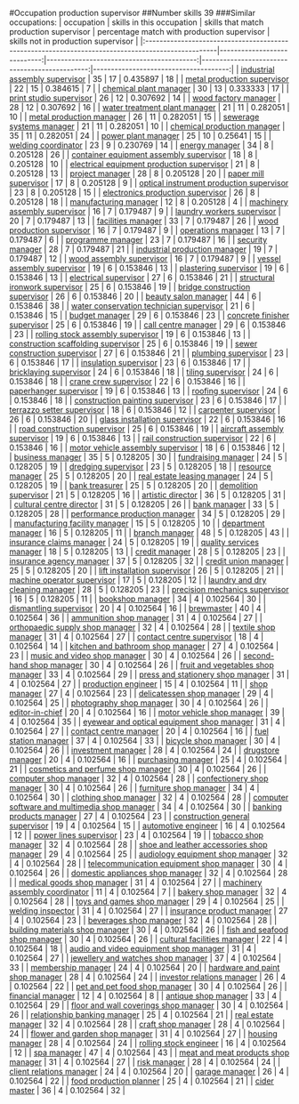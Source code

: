#Occupation production supervisor
##Number skills 39
###Similar occupations:
| occupation                                                                                        |   skills in this occupation |   skills that match production supervisor |   percentage match with production supervisor |   skills not in production supervisor |
|:--------------------------------------------------------------------------------------------------|----------------------------:|------------------------------------------:|----------------------------------------------:|--------------------------------------:|
| [industrial assembly supervisor](industrial_assembly_supervisor.md)                               |                          35 |                                        17 |                                      0.435897 |                                    18 |
| [metal production supervisor](metal_production_supervisor.md)                                     |                          22 |                                        15 |                                      0.384615 |                                     7 |
| [chemical plant manager](chemical_plant_manager.md)                                               |                          30 |                                        13 |                                      0.333333 |                                    17 |
| [print studio supervisor](print_studio_supervisor.md)                                             |                          26 |                                        12 |                                      0.307692 |                                    14 |
| [wood factory manager](wood_factory_manager.md)                                                   |                          28 |                                        12 |                                      0.307692 |                                    16 |
| [water treatment plant manager](water_treatment_plant_manager.md)                                 |                          21 |                                        11 |                                      0.282051 |                                    10 |
| [metal production manager](metal_production_manager.md)                                           |                          26 |                                        11 |                                      0.282051 |                                    15 |
| [sewerage systems manager](sewerage_systems_manager.md)                                           |                          21 |                                        11 |                                      0.282051 |                                    10 |
| [chemical production manager](chemical_production_manager.md)                                     |                          35 |                                        11 |                                      0.282051 |                                    24 |
| [power plant manager](power_plant_manager.md)                                                     |                          25 |                                        10 |                                      0.25641  |                                    15 |
| [welding coordinator](welding_coordinator.md)                                                     |                          23 |                                         9 |                                      0.230769 |                                    14 |
| [energy manager](energy_manager.md)                                                               |                          34 |                                         8 |                                      0.205128 |                                    26 |
| [container equipment assembly supervisor](container_equipment_assembly_supervisor.md)             |                          18 |                                         8 |                                      0.205128 |                                    10 |
| [electrical equipment production supervisor](electrical_equipment_production_supervisor.md)       |                          21 |                                         8 |                                      0.205128 |                                    13 |
| [project manager](project_manager.md)                                                             |                          28 |                                         8 |                                      0.205128 |                                    20 |
| [paper mill supervisor](paper_mill_supervisor.md)                                                 |                          17 |                                         8 |                                      0.205128 |                                     9 |
| [optical instrument production supervisor](optical_instrument_production_supervisor.md)           |                          23 |                                         8 |                                      0.205128 |                                    15 |
| [electronics production supervisor](electronics_production_supervisor.md)                         |                          26 |                                         8 |                                      0.205128 |                                    18 |
| [manufacturing manager](manufacturing_manager.md)                                                 |                          12 |                                         8 |                                      0.205128 |                                     4 |
| [machinery assembly supervisor](machinery_assembly_supervisor.md)                                 |                          16 |                                         7 |                                      0.179487 |                                     9 |
| [laundry workers supervisor](laundry_workers_supervisor.md)                                       |                          20 |                                         7 |                                      0.179487 |                                    13 |
| [facilities manager](facilities_manager.md)                                                       |                          33 |                                         7 |                                      0.179487 |                                    26 |
| [wood production supervisor](wood_production_supervisor.md)                                       |                          16 |                                         7 |                                      0.179487 |                                     9 |
| [operations manager](operations_manager.md)                                                       |                          13 |                                         7 |                                      0.179487 |                                     6 |
| [programme manager](programme_manager.md)                                                         |                          23 |                                         7 |                                      0.179487 |                                    16 |
| [security manager](security_manager.md)                                                           |                          28 |                                         7 |                                      0.179487 |                                    21 |
| [industrial production manager](industrial_production_manager.md)                                 |                          19 |                                         7 |                                      0.179487 |                                    12 |
| [wood assembly supervisor](wood_assembly_supervisor.md)                                           |                          16 |                                         7 |                                      0.179487 |                                     9 |
| [vessel assembly supervisor](vessel_assembly_supervisor.md)                                       |                          19 |                                         6 |                                      0.153846 |                                    13 |
| [plastering supervisor](plastering_supervisor.md)                                                 |                          19 |                                         6 |                                      0.153846 |                                    13 |
| [electrical supervisor](electrical_supervisor.md)                                                 |                          27 |                                         6 |                                      0.153846 |                                    21 |
| [structural ironwork supervisor](structural_ironwork_supervisor.md)                               |                          25 |                                         6 |                                      0.153846 |                                    19 |
| [bridge construction supervisor](bridge_construction_supervisor.md)                               |                          26 |                                         6 |                                      0.153846 |                                    20 |
| [beauty salon manager](beauty_salon_manager.md)                                                   |                          44 |                                         6 |                                      0.153846 |                                    38 |
| [water conservation technician supervisor](water_conservation_technician_supervisor.md)           |                          21 |                                         6 |                                      0.153846 |                                    15 |
| [budget manager](budget_manager.md)                                                               |                          29 |                                         6 |                                      0.153846 |                                    23 |
| [concrete finisher supervisor](concrete_finisher_supervisor.md)                                   |                          25 |                                         6 |                                      0.153846 |                                    19 |
| [call centre manager](call_centre_manager.md)                                                     |                          29 |                                         6 |                                      0.153846 |                                    23 |
| [rolling stock assembly supervisor](rolling_stock_assembly_supervisor.md)                         |                          19 |                                         6 |                                      0.153846 |                                    13 |
| [construction scaffolding supervisor](construction_scaffolding_supervisor.md)                     |                          25 |                                         6 |                                      0.153846 |                                    19 |
| [sewer construction supervisor](sewer_construction_supervisor.md)                                 |                          27 |                                         6 |                                      0.153846 |                                    21 |
| [plumbing supervisor](plumbing_supervisor.md)                                                     |                          23 |                                         6 |                                      0.153846 |                                    17 |
| [insulation supervisor](insulation_supervisor.md)                                                 |                          23 |                                         6 |                                      0.153846 |                                    17 |
| [bricklaying supervisor](bricklaying_supervisor.md)                                               |                          24 |                                         6 |                                      0.153846 |                                    18 |
| [tiling supervisor](tiling_supervisor.md)                                                         |                          24 |                                         6 |                                      0.153846 |                                    18 |
| [crane crew supervisor](crane_crew_supervisor.md)                                                 |                          22 |                                         6 |                                      0.153846 |                                    16 |
| [paperhanger supervisor](paperhanger_supervisor.md)                                               |                          19 |                                         6 |                                      0.153846 |                                    13 |
| [roofing supervisor](roofing_supervisor.md)                                                       |                          24 |                                         6 |                                      0.153846 |                                    18 |
| [construction painting supervisor](construction_painting_supervisor.md)                           |                          23 |                                         6 |                                      0.153846 |                                    17 |
| [terrazzo setter supervisor](terrazzo_setter_supervisor.md)                                       |                          18 |                                         6 |                                      0.153846 |                                    12 |
| [carpenter supervisor](carpenter_supervisor.md)                                                   |                          26 |                                         6 |                                      0.153846 |                                    20 |
| [glass installation supervisor](glass_installation_supervisor.md)                                 |                          22 |                                         6 |                                      0.153846 |                                    16 |
| [road construction supervisor](road_construction_supervisor.md)                                   |                          25 |                                         6 |                                      0.153846 |                                    19 |
| [aircraft assembly supervisor](aircraft_assembly_supervisor.md)                                   |                          19 |                                         6 |                                      0.153846 |                                    13 |
| [rail construction supervisor](rail_construction_supervisor.md)                                   |                          22 |                                         6 |                                      0.153846 |                                    16 |
| [motor vehicle assembly supervisor](motor_vehicle_assembly_supervisor.md)                         |                          18 |                                         6 |                                      0.153846 |                                    12 |
| [business manager](business_manager.md)                                                           |                          35 |                                         5 |                                      0.128205 |                                    30 |
| [fundraising manager](fundraising_manager.md)                                                     |                          24 |                                         5 |                                      0.128205 |                                    19 |
| [dredging supervisor](dredging_supervisor.md)                                                     |                          23 |                                         5 |                                      0.128205 |                                    18 |
| [resource manager](resource_manager.md)                                                           |                          25 |                                         5 |                                      0.128205 |                                    20 |
| [real estate leasing manager](real_estate_leasing_manager.md)                                     |                          24 |                                         5 |                                      0.128205 |                                    19 |
| [bank treasurer](bank_treasurer.md)                                                               |                          25 |                                         5 |                                      0.128205 |                                    20 |
| [demolition supervisor](demolition_supervisor.md)                                                 |                          21 |                                         5 |                                      0.128205 |                                    16 |
| [artistic director](artistic_director.md)                                                         |                          36 |                                         5 |                                      0.128205 |                                    31 |
| [cultural centre director](cultural_centre_director.md)                                           |                          31 |                                         5 |                                      0.128205 |                                    26 |
| [bank manager](bank_manager.md)                                                                   |                          33 |                                         5 |                                      0.128205 |                                    28 |
| [performance production manager](performance_production_manager.md)                               |                          34 |                                         5 |                                      0.128205 |                                    29 |
| [manufacturing facility manager](manufacturing_facility_manager.md)                               |                          15 |                                         5 |                                      0.128205 |                                    10 |
| [department manager](department_manager.md)                                                       |                          16 |                                         5 |                                      0.128205 |                                    11 |
| [branch manager](branch_manager.md)                                                               |                          48 |                                         5 |                                      0.128205 |                                    43 |
| [insurance claims manager](insurance_claims_manager.md)                                           |                          24 |                                         5 |                                      0.128205 |                                    19 |
| [quality services manager](quality_services_manager.md)                                           |                          18 |                                         5 |                                      0.128205 |                                    13 |
| [credit manager](credit_manager.md)                                                               |                          28 |                                         5 |                                      0.128205 |                                    23 |
| [insurance agency manager](insurance_agency_manager.md)                                           |                          37 |                                         5 |                                      0.128205 |                                    32 |
| [credit union manager](credit_union_manager.md)                                                   |                          25 |                                         5 |                                      0.128205 |                                    20 |
| [lift installation supervisor](lift_installation_supervisor.md)                                   |                          26 |                                         5 |                                      0.128205 |                                    21 |
| [machine operator supervisor](machine_operator_supervisor.md)                                     |                          17 |                                         5 |                                      0.128205 |                                    12 |
| [laundry and dry cleaning manager](laundry_and_dry_cleaning_manager.md)                           |                          28 |                                         5 |                                      0.128205 |                                    23 |
| [precision mechanics supervisor](precision_mechanics_supervisor.md)                               |                          16 |                                         5 |                                      0.128205 |                                    11 |
| [bookshop manager](bookshop_manager.md)                                                           |                          34 |                                         4 |                                      0.102564 |                                    30 |
| [dismantling supervisor](dismantling_supervisor.md)                                               |                          20 |                                         4 |                                      0.102564 |                                    16 |
| [brewmaster](brewmaster.md)                                                                       |                          40 |                                         4 |                                      0.102564 |                                    36 |
| [ammunition shop manager](ammunition_shop_manager.md)                                             |                          31 |                                         4 |                                      0.102564 |                                    27 |
| [orthopaedic supply shop manager](orthopaedic_supply_shop_manager.md)                             |                          32 |                                         4 |                                      0.102564 |                                    28 |
| [textile shop manager](textile_shop_manager.md)                                                   |                          31 |                                         4 |                                      0.102564 |                                    27 |
| [contact centre supervisor](contact_centre_supervisor.md)                                         |                          18 |                                         4 |                                      0.102564 |                                    14 |
| [kitchen and bathroom shop manager](kitchen_and_bathroom_shop_manager.md)                         |                          27 |                                         4 |                                      0.102564 |                                    23 |
| [music and video shop manager](music_and_video_shop_manager.md)                                   |                          30 |                                         4 |                                      0.102564 |                                    26 |
| [second-hand shop manager](second-hand_shop_manager.md)                                           |                          30 |                                         4 |                                      0.102564 |                                    26 |
| [fruit and vegetables shop manager](fruit_and_vegetables_shop_manager.md)                         |                          33 |                                         4 |                                      0.102564 |                                    29 |
| [press and stationery shop manager](press_and_stationery_shop_manager.md)                         |                          31 |                                         4 |                                      0.102564 |                                    27 |
| [production engineer](production_engineer.md)                                                     |                          15 |                                         4 |                                      0.102564 |                                    11 |
| [shop manager](shop_manager.md)                                                                   |                          27 |                                         4 |                                      0.102564 |                                    23 |
| [delicatessen shop manager](delicatessen_shop_manager.md)                                         |                          29 |                                         4 |                                      0.102564 |                                    25 |
| [photography shop manager](photography_shop_manager.md)                                           |                          30 |                                         4 |                                      0.102564 |                                    26 |
| [editor-in-chief](editor-in-chief.md)                                                             |                          20 |                                         4 |                                      0.102564 |                                    16 |
| [motor vehicle shop manager](motor_vehicle_shop_manager.md)                                       |                          39 |                                         4 |                                      0.102564 |                                    35 |
| [eyewear and optical equipment shop manager](eyewear_and_optical_equipment_shop_manager.md)       |                          31 |                                         4 |                                      0.102564 |                                    27 |
| [contact centre manager](contact_centre_manager.md)                                               |                          20 |                                         4 |                                      0.102564 |                                    16 |
| [fuel station manager](fuel_station_manager.md)                                                   |                          37 |                                         4 |                                      0.102564 |                                    33 |
| [bicycle shop manager](bicycle_shop_manager.md)                                                   |                          30 |                                         4 |                                      0.102564 |                                    26 |
| [investment manager](investment_manager.md)                                                       |                          28 |                                         4 |                                      0.102564 |                                    24 |
| [drugstore manager](drugstore_manager.md)                                                         |                          20 |                                         4 |                                      0.102564 |                                    16 |
| [purchasing manager](purchasing_manager.md)                                                       |                          25 |                                         4 |                                      0.102564 |                                    21 |
| [cosmetics and perfume shop manager](cosmetics_and_perfume_shop_manager.md)                       |                          30 |                                         4 |                                      0.102564 |                                    26 |
| [computer shop manager](computer_shop_manager.md)                                                 |                          32 |                                         4 |                                      0.102564 |                                    28 |
| [confectionery shop manager](confectionery_shop_manager.md)                                       |                          30 |                                         4 |                                      0.102564 |                                    26 |
| [furniture shop manager](furniture_shop_manager.md)                                               |                          34 |                                         4 |                                      0.102564 |                                    30 |
| [clothing shop manager](clothing_shop_manager.md)                                                 |                          32 |                                         4 |                                      0.102564 |                                    28 |
| [computer software and multimedia shop manager](computer_software_and_multimedia_shop_manager.md) |                          34 |                                         4 |                                      0.102564 |                                    30 |
| [banking products manager](banking_products_manager.md)                                           |                          27 |                                         4 |                                      0.102564 |                                    23 |
| [construction general supervisor](construction_general_supervisor.md)                             |                          19 |                                         4 |                                      0.102564 |                                    15 |
| [automotive engineer](automotive_engineer.md)                                                     |                          16 |                                         4 |                                      0.102564 |                                    12 |
| [power lines supervisor](power_lines_supervisor.md)                                               |                          23 |                                         4 |                                      0.102564 |                                    19 |
| [tobacco shop manager](tobacco_shop_manager.md)                                                   |                          32 |                                         4 |                                      0.102564 |                                    28 |
| [shoe and leather accessories shop manager](shoe_and_leather_accessories_shop_manager.md)         |                          29 |                                         4 |                                      0.102564 |                                    25 |
| [audiology equipment shop manager](audiology_equipment_shop_manager.md)                           |                          32 |                                         4 |                                      0.102564 |                                    28 |
| [telecommunication equipment shop manager](telecommunication_equipment_shop_manager.md)           |                          30 |                                         4 |                                      0.102564 |                                    26 |
| [domestic appliances shop manager](domestic_appliances_shop_manager.md)                           |                          32 |                                         4 |                                      0.102564 |                                    28 |
| [medical goods shop manager](medical_goods_shop_manager.md)                                       |                          31 |                                         4 |                                      0.102564 |                                    27 |
| [machinery assembly coordinator](machinery_assembly_coordinator.md)                               |                          11 |                                         4 |                                      0.102564 |                                     7 |
| [bakery shop manager](bakery_shop_manager.md)                                                     |                          32 |                                         4 |                                      0.102564 |                                    28 |
| [toys and games shop manager](toys_and_games_shop_manager.md)                                     |                          29 |                                         4 |                                      0.102564 |                                    25 |
| [welding inspector](welding_inspector.md)                                                         |                          31 |                                         4 |                                      0.102564 |                                    27 |
| [insurance product manager](insurance_product_manager.md)                                         |                          27 |                                         4 |                                      0.102564 |                                    23 |
| [beverages shop manager](beverages_shop_manager.md)                                               |                          32 |                                         4 |                                      0.102564 |                                    28 |
| [building materials shop manager](building_materials_shop_manager.md)                             |                          30 |                                         4 |                                      0.102564 |                                    26 |
| [fish and seafood shop manager](fish_and_seafood_shop_manager.md)                                 |                          30 |                                         4 |                                      0.102564 |                                    26 |
| [cultural facilities manager](cultural_facilities_manager.md)                                     |                          22 |                                         4 |                                      0.102564 |                                    18 |
| [audio and video equipment shop manager](audio_and_video_equipment_shop_manager.md)               |                          31 |                                         4 |                                      0.102564 |                                    27 |
| [jewellery and watches shop manager](jewellery_and_watches_shop_manager.md)                       |                          37 |                                         4 |                                      0.102564 |                                    33 |
| [membership manager](membership_manager.md)                                                       |                          24 |                                         4 |                                      0.102564 |                                    20 |
| [hardware and paint shop manager](hardware_and_paint_shop_manager.md)                             |                          28 |                                         4 |                                      0.102564 |                                    24 |
| [investor relations manager](investor_relations_manager.md)                                       |                          26 |                                         4 |                                      0.102564 |                                    22 |
| [pet and pet food shop manager](pet_and_pet_food_shop_manager.md)                                 |                          30 |                                         4 |                                      0.102564 |                                    26 |
| [financial manager](financial_manager.md)                                                         |                          12 |                                         4 |                                      0.102564 |                                     8 |
| [antique shop manager](antique_shop_manager.md)                                                   |                          33 |                                         4 |                                      0.102564 |                                    29 |
| [floor and wall coverings shop manager](floor_and_wall_coverings_shop_manager.md)                 |                          30 |                                         4 |                                      0.102564 |                                    26 |
| [relationship banking manager](relationship_banking_manager.md)                                   |                          25 |                                         4 |                                      0.102564 |                                    21 |
| [real estate manager](real_estate_manager.md)                                                     |                          32 |                                         4 |                                      0.102564 |                                    28 |
| [craft shop manager](craft_shop_manager.md)                                                       |                          28 |                                         4 |                                      0.102564 |                                    24 |
| [flower and garden shop manager](flower_and_garden_shop_manager.md)                               |                          31 |                                         4 |                                      0.102564 |                                    27 |
| [housing manager](housing_manager.md)                                                             |                          28 |                                         4 |                                      0.102564 |                                    24 |
| [rolling stock engineer](rolling_stock_engineer.md)                                               |                          16 |                                         4 |                                      0.102564 |                                    12 |
| [spa manager](spa_manager.md)                                                                     |                          47 |                                         4 |                                      0.102564 |                                    43 |
| [meat and meat products shop manager](meat_and_meat_products_shop_manager.md)                     |                          31 |                                         4 |                                      0.102564 |                                    27 |
| [risk manager](risk_manager.md)                                                                   |                          28 |                                         4 |                                      0.102564 |                                    24 |
| [client relations manager](client_relations_manager.md)                                           |                          24 |                                         4 |                                      0.102564 |                                    20 |
| [garage manager](garage_manager.md)                                                               |                          26 |                                         4 |                                      0.102564 |                                    22 |
| [food production planner](food_production_planner.md)                                             |                          25 |                                         4 |                                      0.102564 |                                    21 |
| [cider master](cider_master.md)                                                                   |                          36 |                                         4 |                                      0.102564 |                                    32 |
